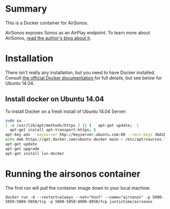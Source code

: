 # Summary
This is a Docker container for AirSonos.

AirSonos exposes Sonos as an AirPlay endpoint.  To learn more about AirSonos, [read the author's blog about it](https://medium.com/@stephencwan/hacking-airplay-into-sonos-93a41a1fcfbb).

# Installation
There isn't really any installation, but you need to have Docker installed.  Consult [the official Docker documentation ](https://docs.docker.com/installation/) for full details, but see below for Ubuntu 14.04.

## Install docker on Ubuntu 14.04
To install Docker on a fresh install of Ubuntu 14.04 Server:
``` bash
sudo su -
[ -e /usr/lib/apt/methods/https ] || {   apt-get update;  \
  apt-get install apt-transport-https; }
apt-key adv --keyserver hkp://keyserver.ubuntu.com:80 --recv-keys 36A1D7869245C8950F966E92D8576A8BA88D21E9
echo deb https://get.docker.com/ubuntu docker main > /etc/apt/sources.list.d/docker.list
apt-get update
apt-get upgrade
apt-get install lxc-docker
```
# Running the airsonos container
The first run will pull the container image down to your local machine.

```
docker run -d --restart=always --net="host" --name="airsonos" -p 5000-5050:5000-5050/tcp -p 5000-5050:8000-8050/tcp justintime/airsonos
```

